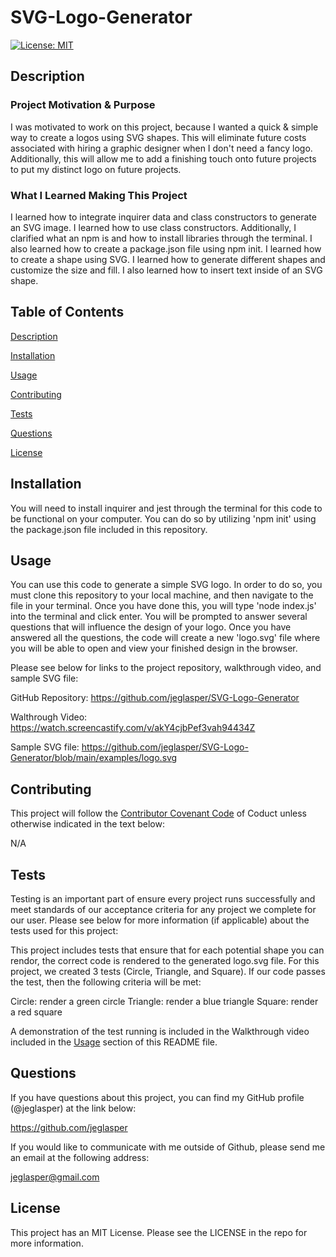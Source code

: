 # SVG-Logo-Generator

[![License: MIT](https://img.shields.io/badge/License-MIT-yellow.svg)](https://opensource.org/licenses/MIT)

## Description

### Project Motivation & Purpose

I was motivated to work on this project, because I wanted a quick & simple way to create a logos using SVG shapes. This will eliminate future costs associated with hiring a graphic designer when I don't need a fancy logo. Additionally, this will allow me to add a finishing touch onto future projects to put my distinct logo on future projects.

### What I Learned Making This Project

I learned how to integrate inquirer data and class constructors to generate an SVG image. I learned how to use class constructors. Additionally, I clarified what an npm is and how to install libraries through the terminal. I also learned how to create a package.json file using npm init. I learned how to create a shape using SVG. I learned how to generate different shapes and customize the size and fill. I also learned how to insert text inside of an SVG shape. 


## Table of Contents

[Description](#description)

[Installation](#installation)

[Usage](#usage)

[Contributing](#contributing)

[Tests](#tests)

[Questions](#questions)

[License](#license)

## Installation

You will need to install inquirer and jest through the terminal for this code to be functional on your computer. You can do so by utilizing 'npm init' using the package.json file included in this repository.

## Usage

You can use this code to generate a simple SVG logo. In order to do so, you must clone this repository to your local machine, and then navigate to the file in your terminal. Once you have done this, you will type 'node index.js' into the terminal and click enter. You will be prompted to answer several questions that will influence the design of your logo. Once you have answered all the questions, the code will create a new 'logo.svg' file where you will be able to open and view your finished design in the browser. 

Please see below for links to the project repository, walkthrough video, and sample SVG file: 

GitHub Repository: https://github.com/jeglasper/SVG-Logo-Generator

Walthrough Video: https://watch.screencastify.com/v/akY4cjbPef3vah94434Z

Sample SVG file: https://github.com/jeglasper/SVG-Logo-Generator/blob/main/examples/logo.svg

## Contributing

This project will follow the [Contributor Covenant Code](https://www.contributor-covenant.org/version/2/1/code_of_conduct/) of Coduct unless otherwise indicated in the text below:

N/A
  
## Tests

Testing is an important part of ensure every project runs successfully and meet standards of our acceptance criteria for any project we complete for our user. Please see below for more information (if applicable) about the tests used for this project:

This project includes tests that ensure that for each potential shape you can rendor, the correct code is rendered to the generated logo.svg file. For this project, we created 3 tests (Circle, Triangle, and Square). If our code passes the test, then the following criteria will be met:

Circle: render a green circle
Triangle: render a blue triangle
Square: render a red square

A demonstration of the test running is included in the Walkthrough video included in the [Usage](#usage) section of this README file.

## Questions

If you have questions about this project, you can find my GitHub profile (@jeglasper) at the link below:

https://github.com/jeglasper

If you would like to communicate with me outside of Github, please send me an email at the following address:

[jeglasper@gmail.com](mailto:jeglasper@gmail.com)

## License

This project has an MIT License. Please see the LICENSE in the repo for more information.
